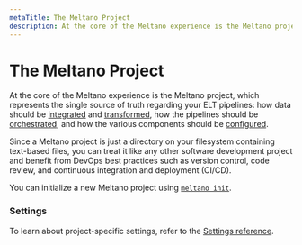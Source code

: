 ```yaml
---
metaTitle: The Meltano Project
description: At the core of the Meltano experience is the Meltano project, which represents the single source of truth regarding your ELT pipelines.
---
```


# The Meltano Project

<!-- The following is reproduced in docs/src/README.md#meltano-init -->

At the core of the Meltano experience is the Meltano project,
which represents the single source of truth regarding your ELT pipelines:
how data should be [integrated](/docs/integration.html) and [transformed](/docs/transformation.html),
how the pipelines should be [orchestrated](/docs/orchestration.html),
and how the various components should be [configured](/docs/configuration.html).

Since a Meltano project is just a directory on your filesystem containing
text-based files, you can treat it like any other software development project
and benefit from DevOps best practices such as version control, code review,
and continuous integration and deployment (CI/CD).

You can initialize a new Meltano project using [`meltano init`](/docs/command-line-interface.html#init).

### Settings

To learn about project-specific settings, refer to the [Settings reference](/docs/settings.html#your-meltano-project).
